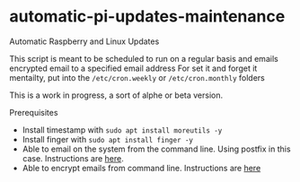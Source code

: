 # automatic-pi-updates-maintenance
Automatic Raspberry and Linux Updates

This script is meant to be scheduled to run on a regular basis and emails encrypted email to a specified email address
For set it and forget it mentailty, put into the ````/etc/cron.weekly```` or ````/etc/cron.monthly```` folders

This is a work in progress, a sort of alphe or beta version.


Prerequisites
- Install timestamp with ````sudo apt install moreutils -y````
- Install finger with ````sudo apt install finger -y````
- Able to email on the system from the command line.  Using postfix in this case.  Instructions are [here](https://medium.com/codingtown/send-mail-using-postfix-server-bbb08331d39d).
- Able to encrypt emails from command line.  Instructions are [here](https://github.com/vanderblugen/Send-Encrypted-Email-From-Linux)
